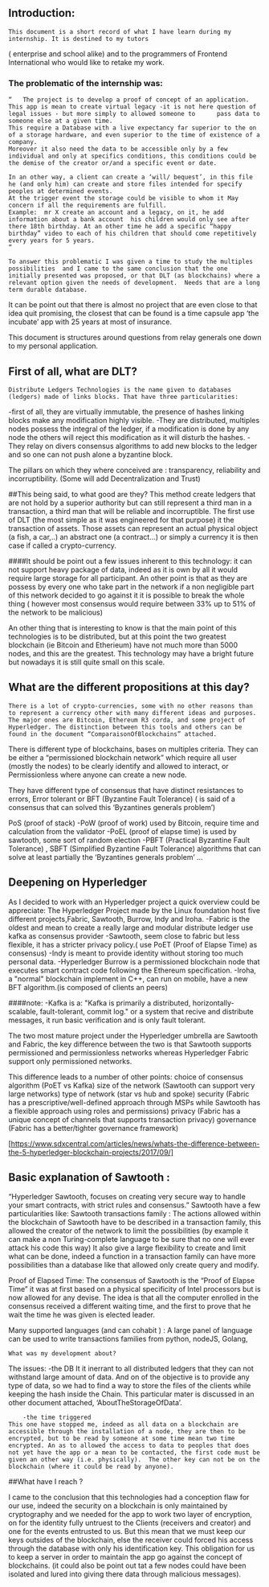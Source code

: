 
##	Introduction:
	This document is a short record of what I have learn during my internship. It is destined to my tutors
 ( enterprise and school alike) and to the programmers of Frontend International who would like to retake my work.

###	The problematic of the internship was:

	“	The project is to develop a proof of concept of an application. This app is mean to create virtual legacy -it is not here question of legal issues - but more simply to allowed someone to 		pass data to someone else at a given time.
	This require a Database with a live expectancy far superior to the on of a storage hardware, and even superior to the time of existence of a company. 
	Moreover it also need the data to be accessible only by a few individual and only at specifics conditions, this conditions could be the demise of the creator or/and a specific event or date.

	In an other way, a client can create a ‘will/ bequest’, in this file he (and only him) can create and store files intended for specify peoples at determined events.
	At the trigger event the storage could be visible to whom it May concern if all the requirements are fulfill.
	Example:  mr X create an account and a legacy, on it, he add information about a bank account  his children would only see after there 18th birthday. At an other time he add a specific “happy 	birthday” video to each of his children that should come repetitively every years for 5 years.
	”

	To answer this problematic I was given a time to study the multiples possibilities  and I came to the same conclusion that the one initially presented was proposed, or that DLT (as blockchains) where a relevant option given the needs of development.  Needs that are a long term durable database.
It can be point out that there is almost no project that are even close to that idea quit promising, the closest that can be found is a time capsule app ‘the incubate’ app  with 25 years at most of insurance.


This document is structures around questions from relay generals one down to my personal application.



##	First of all, what are DLT?

	Distribute Ledgers Technologies is the name given to databases (ledgers) made of links blocks. That have three particularities:
-first of all, they are virtually immutable, the presence of hashes linking blocks make any modification highly visible.
-They are distributed, multiples nodes possess the integral of the ledger, if a modification is done by any node the others will reject this modification as it will disturb the hashes.
-They relay on divers consensus algorithms to add new blocks to the ledger and so one can not push alone a byzantine block.

The pillars on which they where conceived are : transparency, reliability and incorruptibility.
(Some will add Decentralization and Trust)

##This being said, to what good are they? 
	This method create ledgers that are not hold by a superior authority but can still represent a third man in a transaction, a third man that will be reliable and incorruptible. The first use of DLT (the most simple as it was engineered for that purpose) it the transaction of assets. Those assets can represent an actual physical object (a fish, a car,..) an abstract one (a contract…) or simply a currency it is then case if called a crypto-currency. 

####It should be point out a few issues inherent to this technology:
	it can not support heavy package of data, indeed as it is own by all it would require large storage for all participant. 
An other point is that as they are possess by every one who take part in the network if a non negligible part of this network decided to go against it it is possible to break the whole thing ( however most consensus would require between 33% up to 51% of the network to be malicious)

An other thing that is interesting to know is that the main point of this technologies is to be distributed, but at this point the two greatest blockchain (ie Bitcoin and Etherieum) have not much more than 5000 nodes, and this are the greatest. This technology may have a bright future but nowadays it is still quite small on this scale. 


##	What are the different propositions at this day?

	There is a lot of crypto-currencies, some with no other reasons than to represent a currency other with many different ideas and purposes. The major ones are Bitcoin, Ethereum R3 corda, and some project of Hyperledger. The distinction between this tools and others can be found in the document “ComparaisonOfBlockchains” attached.


There is different type of blockchains, bases on multiples criteria. 
They can be either a “permissioned blockchain network” which  require all user (mostly the  nodes) to be clearly identify and allowed to interact, or Permissionless where anyone can create a new node.

They have different type of consensus that have distinct resistances to errors,
Error tolerant or
BFT (Byzantine Fault Tolerance) ( is said of a consensus that can solved this ‘Byzantines generals problem’)


PoS (proof of stack)
-PoW (proof of work) used by Bitcoin, require time and calculation from the validator
-PoEL (proof of elapse time) is used by sawtooth, some sort of random election
-PBFT (Practical Byzantine Fault Tolerance) , SBFT (Simplified Byzantine Fault Tolerance)
algorithms that can solve at least partially the ‘Byzantines generals problem’
...



##	Deepening on Hyperledger

As I decided to work with an Hyperledger project a quick overview could be appreciate:
The Hyperledger Project made by the Linux foundation host five different projects,Fabric, Sawtooth, Burrow, Indy and Iroha.
-Fabric is the oldest and mean to create a really large and modular distribute ledger use kafka as consensus provider
-Sawtooth, seem close to fabric but less flexible, it has a stricter privacy policy.( use PoET (Proof of Elapse Time) as consensus) 
-Indy is meant to provide identity without storing too much personal data.
-Hyperledger Burrow is a permissioned blockchain node that executes smart contract code following the Ethereum specification.
-Iroha, a "normal" blockchain implement in C++, can run on mobile, have a new BFT algorithm.(is composed of clients an peers)


####note:
-Kafka is a: "Kafka is primarily a distributed, horizontally-scalable, fault-tolerant, commit log."
or a system that recive and distribute messages, it run basic verification and is only fault tolerant.

The two most mature project under the Hyperledger umbrella are Sawtooth and Fabric, the key difference between the two is that Sawtooth supports permissioned and permissionless networks whereas Hyperledger Fabric support only permissioned networks.


This difference leads to a number of other points:
    choice of consensus algorithm (PoET vs Kafka)
    size of the network (Sawtooth can support very large networks)
    type of network (star vs hub and spoke)
    security (Fabric has a prescriptive/well-defined approach through MSPs while Sawtooth has a flexible approach using roles and permissions)
    privacy (Fabric has a unique concept of channels that supports transaction privacy)
    governance (Fabric has a better/tighter governance framework)

[https://www.sdxcentral.com/articles/news/whats-the-difference-between-the-5-hyperledger-blockchain-projects/2017/09/]


##	Basic explanation of Sawtooth :

“Hyperledger Sawtooth, focuses on creating very secure way to handle your smart contracts, with strict rules and consensus.”
Sawtooth have a few particularities like:
Sawtooth transactions family :
	The actions allowed within the blockchain of Sawtooth have to be described in a transaction family, this allowed the creator of the network to limit the possibilities (by example it can make a non Turing-complete language to be sure that no one will ever attack his code this way)
It also give a large flexibility to create and limit what can be done, indeed a function in a transaction family can have more possibilities than a database like that allowed only create query and modify.

Proof of Elapsed Time:
	The consensus of Sawtooth is the “Proof of Elapse Time” it was at first based on a physical specificity of Intel processors but is now allowed for any devise. The idea is that all the computer enrolled in the consensus received a different waiting time, and the first to prove that he wait the time he was given is elected leader.

Many supported languages (and can cohabit ) :
A large panel of language can be used to write transactions families from python, nodeJS, Golang, 

	What was my development about?

The issues: 
		-the DB
	It it inerrant to all distributed ledgers that they can not withstand large amount of data. And on of the objective is to provide any type of data, so we had to find a way to store the files of the clients while keeping the hash inside the Chain. This particular mater is discussed in an other document attached, ‘AboutTheStorageOfData’.

		-the time triggered
	This one have stopped me, indeed as all data on a blockchain are accessible through the installation of a node, they are then to be encrypted, but to be read by someone at some time mean two time encrypted. An as to allowed the access to data to peoples that does not yet have the app or a mean to be contacted, the first code must be given an other way (i.e. physically).  The other key can not be on the blockchain (where it could be read by anyone).


##What have I reach ?

I came to the conclusion that this technologies had a conception flaw for our use, indeed the security on a blockchain is only maintained by cryptography and we needed for the app to work two layer of encryption, on for the identity fully untruest to the Clients (receivers and creator) and one for the events entrusted to us. But this mean that we must keep our keys outsides of the blockchain, else the receiver could forced his access through the database with only his identification key. This obligation for us to keep a server in order to maintain the app go against the concept of blockchains.
(it could also be point out tat a few nodes could have been isolated and lured into giving there data through malicious messages).


